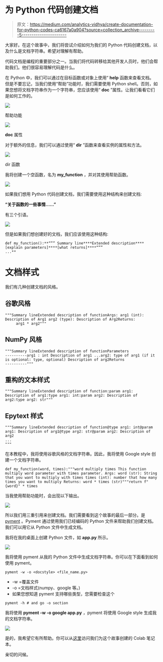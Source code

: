 # 为 Python 代码创建文档

> 原文：<https://medium.com/analytics-vidhya/create-documentation-for-python-codes-ca6167a0a904?source=collection_archive---------5----------------------->

大家好。在这个故事中，我们将尝试介绍如何为我们的 Python 代码创建文档，以及什么是文档字符串。希望对理解有帮助。

代码文档是编程的重要部分之一。当我们将代码转移给其他开发人员时，他们会帮助我们。他们很容易理解代码是什么。

在 Python 中，我们可以通过在目标函数或对象上使用“ **help** 函数来查看文档。但是不要忘记，当我们使用“帮助”功能时，我们需要使用 Python shell。否则，如果您想将文档字符串作为一个字符串，您应该使用“ **__doc__** ”属性。让我们看看它们是如何工作的。

![](img/374aec10946545a6e8a66389148cb695.png)

帮助功能

![](img/1fa0726944a301916707aa87066bfe77.png)

__doc__ 属性

对于额外的信息，我们可以通过使用“ **dir** ”函数来查看实例的属性和方法。

![](img/e01572410fde1f634618a694310e22f8.png)

dir 函数

我将创建一个空函数，名为 **my_function** ，并对其使用帮助函数。

![](img/1967371d4c4df50037844f57cd306b19.png)

如果我们想用 Python 代码创建文档，我们需要使用这种结构来创建文档:

**“关于函数的一些事情……”**

有三个引语。

![](img/b3e576ea6f0ebe16b2ce4fd18daad87e.png)

但是如果我们想创建好的文档，我们应该使用这种结构:

```
def my_function():**“”” Summary line****Extended description****[explain parameters]****[what returns]****“””
...**
```

# 文档样式

我们有几种创建文档的风格。

## 谷歌风格

```
"""Summary lineExtended description of functionArgs: arg1 (int): Description of Arg1 arg2 (type): Description of Arg2Returns:
     arg1 * arg2"""
```

## NumPy 风格

```
"""Summary lineExtended description of functionParameters
----------arg1 : int Description of arg1 ...arg2: type of arg1 (if it is optional: type, optional) Description of arg2Returns
----------"""
```

## 重构的文本样式

```
"""Summary lineExtended description of function:param arg1: Description of arg1:type arg1: int:param arg2: Description of arg2:type arg2: str"""
```

## Epytext 样式

```
"""Summary lineExtended description of function@type arg1: int@param arg1: Description of arg1@type arg2: str@param arg2: Description of arg2
...
"""
```

在本教程中，我将使用谷歌风格的文档字符串。因此，我将使用 Google style 创建一个文档字符串。

```
def my_function(word, times):"""word multiply times This function multiply word parameter with times parameter. Args: word (str): String that you want to multiply with times times (int): number that how many times you want to multiply Returns: word * times (str)"""return f"{word}" * times
```

当我使用帮助功能时，会出现以下输出。

![](img/37e1f0cd03652856060a226f424f3778.png)

所以我们用三重引用来创建文档。我们需要看到这个故事的最后一部分。是 [pyment](https://github.com/dadadel/pyment) 。Pyment 通过使用我们已经编码的 Python 文件来帮助我们创建文档。我们可以用它从 Python 文件中生成文档。

我将在我的桌面上创建 Python 文件，如 **app.py** 所示。

![](img/946efd1d91cb505bd6cc7bbee40c00e3.png)

我将使用 pyment 从我的 Python 文件中生成文档字符串。你可以在下面看到如何使用 pyment。

```
pyment -w -o <docstyle> <file_name.py>
```

*   -w =覆盖文件
*   -o =文档样式(numpy、google 等。)
*   如果您想知道 pyment 支持哪些类型，您需要检查这个

```
pyment -h # and go -o section
```

我将使用 **pyment -w -o google app.py** ，pyment 将使用 Google style 生成我的文档字符串。

![](img/4f767d5b712366d2e8e0f23189e04542.png)

是的，我希望它有所帮助。你可以从[这里](https://colab.research.google.com/drive/1R0-pUbshOfhan9Q7ByJ3XMrHLdJGV0eE?usp=sharing)访问我们为这个故事创建的 Colab 笔记本。

亲切的问候。
